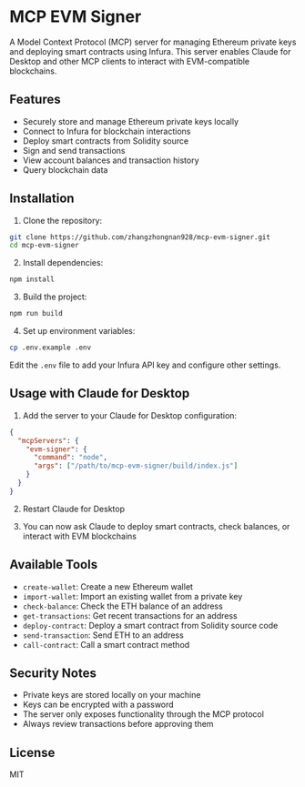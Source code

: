 # MCP EVM Signer

A Model Context Protocol (MCP) server for managing Ethereum private keys and deploying smart contracts using Infura. This server enables Claude for Desktop and other MCP clients to interact with EVM-compatible blockchains.

## Features

- Securely store and manage Ethereum private keys locally
- Connect to Infura for blockchain interactions
- Deploy smart contracts from Solidity source
- Sign and send transactions
- View account balances and transaction history
- Query blockchain data

## Installation

1. Clone the repository:

```bash
git clone https://github.com/zhangzhongnan928/mcp-evm-signer.git
cd mcp-evm-signer
```

2. Install dependencies:

```bash
npm install
```

3. Build the project:

```bash
npm run build
```

4. Set up environment variables:

```bash
cp .env.example .env
```

Edit the `.env` file to add your Infura API key and configure other settings.

## Usage with Claude for Desktop

1. Add the server to your Claude for Desktop configuration:

```json
{
  "mcpServers": {
    "evm-signer": {
      "command": "node",
      "args": ["/path/to/mcp-evm-signer/build/index.js"]
    }
  }
}
```

2. Restart Claude for Desktop

3. You can now ask Claude to deploy smart contracts, check balances, or interact with EVM blockchains

## Available Tools

- `create-wallet`: Create a new Ethereum wallet
- `import-wallet`: Import an existing wallet from a private key
- `check-balance`: Check the ETH balance of an address
- `get-transactions`: Get recent transactions for an address
- `deploy-contract`: Deploy a smart contract from Solidity source code
- `send-transaction`: Send ETH to an address
- `call-contract`: Call a smart contract method

## Security Notes

- Private keys are stored locally on your machine
- Keys can be encrypted with a password
- The server only exposes functionality through the MCP protocol
- Always review transactions before approving them

## License

MIT